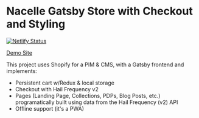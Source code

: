 # Nacelle Gatsby Store with Checkout and Styling

[![Netlify Status](https://api.netlify.com/api/v1/badges/0e497474-bd68-4a0f-ab60-cd5509efeacd/deploy-status)](https://app.netlify.com/sites/festive-allen-bcf75b/deploys)

[Demo Site](https://festive-allen-bcf75b.netlify.com/)

This project uses Shopify for a PIM & CMS, with a Gatsby frontend and implements:

- Persistent cart w/Redux & local storage
- Checkout with Hail Frequency v2
- Pages (Landing Page, Collections, PDPs, Blog Posts, etc.) programatically built using data from the Hail Frequency (v2) API
- Offline support (it's a PWA)
